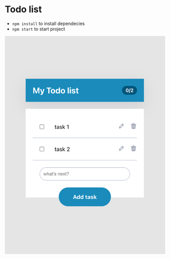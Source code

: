 # Todo list

- `npm install` to install dependecies
- `npm start` to start project

![Todo](/todo-front.png)
